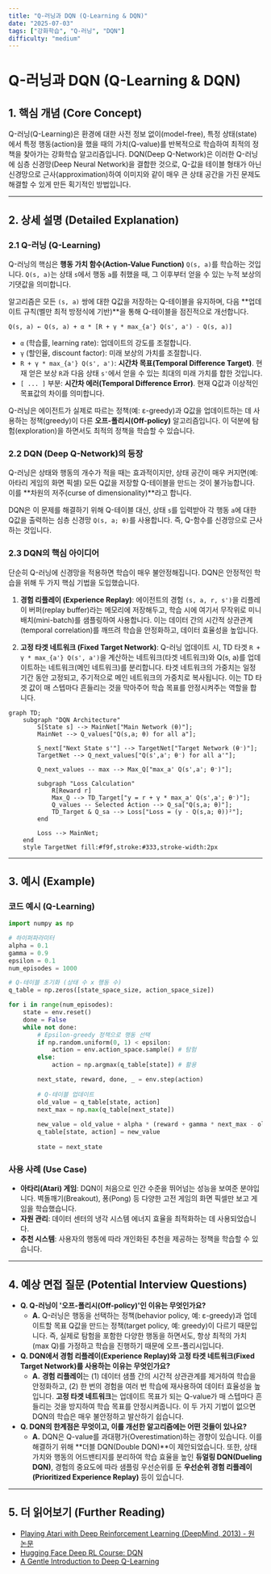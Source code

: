 ```yaml
---
title: "Q-러닝과 DQN (Q-Learning & DQN)"
date: "2025-07-03"
tags: ["강화학습", "Q-러닝", "DQN"]
difficulty: "medium"
---
```


# Q-러닝과 DQN (Q-Learning & DQN)

## 1. 핵심 개념 (Core Concept)

Q-러닝(Q-Learning)은 환경에 대한 사전 정보 없이(model-free), 특정 상태(state)에서 특정 행동(action)을 했을 때의 가치(Q-value)를 반복적으로 학습하여 최적의 정책을 찾아가는 강화학습 알고리즘입니다. DQN(Deep Q-Network)은 이러한 Q-러닝에 심층 신경망(Deep Neural Network)을 결합한 것으로, Q-값을 테이블 형태가 아닌 신경망으로 근사(approximation)하여 이미지와 같이 매우 큰 상태 공간을 가진 문제도 해결할 수 있게 만든 획기적인 방법입니다.

---

## 2. 상세 설명 (Detailed Explanation)

### 2.1 Q-러닝 (Q-Learning)

Q-러닝의 핵심은 **행동 가치 함수(Action-Value Function)** `Q(s, a)`를 학습하는 것입니다. `Q(s, a)`는 상태 `s`에서 행동 `a`를 취했을 때, 그 이후부터 얻을 수 있는 누적 보상의 기댓값을 의미합니다.

알고리즘은 모든 `(s, a)` 쌍에 대한 Q값을 저장하는 Q-테이블을 유지하며, 다음 **업데이트 규칙(벨만 최적 방정식에 기반)**을 통해 Q-테이블을 점진적으로 개선합니다.

`Q(s, a) ← Q(s, a) + α * [R + γ * max_{a'} Q(s', a') - Q(s, a)]`

*   `α` (학습률, learning rate): 업데이트의 강도를 조절합니다.
*   `γ` (할인율, discount factor): 미래 보상의 가치를 조절합니다.
*   `R + γ * max_{a'} Q(s', a')`: **시간차 목표(Temporal Difference Target)**. 현재 얻은 보상 `R`과 다음 상태 `s'`에서 얻을 수 있는 최대의 미래 가치를 합한 것입니다.
*   `[ ... ]` 부분: **시간차 에러(Temporal Difference Error)**. 현재 Q값과 이상적인 목표값의 차이를 의미합니다.

Q-러닝은 에이전트가 실제로 따르는 정책(예: ε-greedy)과 Q값을 업데이트하는 데 사용하는 정책(greedy)이 다른 **오프-폴리시(Off-policy)** 알고리즘입니다. 이 덕분에 탐험(exploration)을 하면서도 최적의 정책을 학습할 수 있습니다.

### 2.2 DQN (Deep Q-Network)의 등장

Q-러닝은 상태와 행동의 개수가 적을 때는 효과적이지만, 상태 공간이 매우 커지면(예: 아타리 게임의 화면 픽셀) 모든 Q값을 저장할 Q-테이블을 만드는 것이 불가능합니다. 이를 **차원의 저주(curse of dimensionality)**라고 합니다.

DQN은 이 문제를 해결하기 위해 Q-테이블 대신, 상태 `s`를 입력받아 각 행동 `a`에 대한 Q값을 출력하는 심층 신경망 `Q(s, a; θ)`를 사용합니다. 즉, Q-함수를 신경망으로 근사하는 것입니다.

### 2.3 DQN의 핵심 아이디어

단순히 Q-러닝에 신경망을 적용하면 학습이 매우 불안정해집니다. DQN은 안정적인 학습을 위해 두 가지 핵심 기법을 도입했습니다.

1.  **경험 리플레이 (Experience Replay)**: 에이전트의 경험 `(s, a, r, s')`을 리플레이 버퍼(replay buffer)라는 메모리에 저장해두고, 학습 시에 여기서 무작위로 미니배치(mini-batch)를 샘플링하여 사용합니다. 이는 데이터 간의 시간적 상관관계(temporal correlation)를 깨뜨려 학습을 안정화하고, 데이터 효율성을 높입니다.

2.  **고정 타겟 네트워크 (Fixed Target Network)**: Q-러닝 업데이트 시, TD 타겟 `R + γ * max_{a'} Q(s', a')`을 계산하는 네트워크(타겟 네트워크)와 Q(s, a)를 업데이트하는 네트워크(메인 네트워크)를 분리합니다. 타겟 네트워크의 가중치는 일정 기간 동안 고정되고, 주기적으로 메인 네트워크의 가중치로 복사됩니다. 이는 TD 타겟 값이 매 스텝마다 흔들리는 것을 막아주어 학습 목표를 안정시켜주는 역할을 합니다.

```mermaid
graph TD;
    subgraph "DQN Architecture"
        S[State s] --> MainNet["Main Network (θ)"];
        MainNet --> Q_values["Q(s,a; θ) for all a"];

        S_next["Next State s'"] --> TargetNet["Target Network (θ⁻)"];
        TargetNet --> Q_next_values["Q(s',a'; θ⁻) for all a'"];
        
        Q_next_values -- max --> Max_Q["max_a' Q(s',a'; θ⁻)"];
        
        subgraph "Loss Calculation"
            R[Reward r]
            Max_Q --> TD_Target["y = r + γ * max_a' Q(s',a'; θ⁻)"];
            Q_values -- Selected Action --> Q_sa["Q(s,a; θ)"];
            TD_Target & Q_sa --> Loss["Loss = (y - Q(s,a; θ))²"];
        end

        Loss --> MainNet;
    end
    style TargetNet fill:#f9f,stroke:#333,stroke-width:2px
```

---

## 3. 예시 (Example)

### 코드 예시 (Q-Learning)

```python
import numpy as np

# 하이퍼파라미터
alpha = 0.1
gamma = 0.9
epsilon = 0.1
num_episodes = 1000

# Q-테이블 초기화 (상태 수 x 행동 수)
q_table = np.zeros([state_space_size, action_space_size])

for i in range(num_episodes):
    state = env.reset()
    done = False
    while not done:
        # Epsilon-greedy 정책으로 행동 선택
        if np.random.uniform(0, 1) < epsilon:
            action = env.action_space.sample() # 탐험
        else:
            action = np.argmax(q_table[state]) # 활용

        next_state, reward, done, _ = env.step(action)
        
        # Q-테이블 업데이트
        old_value = q_table[state, action]
        next_max = np.max(q_table[next_state])
        
        new_value = old_value + alpha * (reward + gamma * next_max - old_value)
        q_table[state, action] = new_value
        
        state = next_state
```

### 사용 사례 (Use Case)

*   **아타리(Atari) 게임**: DQN이 처음으로 인간 수준을 뛰어넘는 성능을 보여준 분야입니다. 벽돌깨기(Breakout), 퐁(Pong) 등 다양한 고전 게임의 화면 픽셀만 보고 게임을 학습했습니다.
*   **자원 관리**: 데이터 센터의 냉각 시스템 에너지 효율을 최적화하는 데 사용되었습니다.
*   **추천 시스템**: 사용자의 행동에 따라 개인화된 추천을 제공하는 정책을 학습할 수 있습니다.

---

## 4. 예상 면접 질문 (Potential Interview Questions)

*   **Q. Q-러닝이 '오프-폴리시(Off-policy)'인 이유는 무엇인가요?**
    *   **A.** Q-러닝은 행동을 선택하는 정책(behavior policy, 예: ε-greedy)과 업데이트할 목표 Q값을 만드는 정책(target policy, 예: greedy)이 다르기 때문입니다. 즉, 실제로 탐험을 포함한 다양한 행동을 하면서도, 항상 최적의 가치(max Q)를 가정하고 학습을 진행하기 때문에 오프-폴리시입니다.
*   **Q. DQN에서 경험 리플레이(Experience Replay)와 고정 타겟 네트워크(Fixed Target Network)를 사용하는 이유는 무엇인가요?**
    *   **A.** **경험 리플레이**는 (1) 데이터 샘플 간의 시간적 상관관계를 제거하여 학습을 안정화하고, (2) 한 번의 경험을 여러 번 학습에 재사용하여 데이터 효율성을 높입니다. **고정 타겟 네트워크**는 업데이트 목표가 되는 Q-value가 매 스텝마다 흔들리는 것을 방지하여 학습 목표를 안정시켜줍니다. 이 두 가지 기법이 없으면 DQN의 학습은 매우 불안정하고 발산하기 쉽습니다.
*   **Q. DQN의 한계점은 무엇이고, 이를 개선한 알고리즘에는 어떤 것들이 있나요?**
    *   **A.** DQN은 Q-value를 과대평가(Overestimation)하는 경향이 있습니다. 이를 해결하기 위해 **더블 DQN(Double DQN)**이 제안되었습니다. 또한, 상태 가치와 행동의 어드밴티지를 분리하여 학습 효율을 높인 **듀얼링 DQN(Dueling DQN)**, 경험의 중요도에 따라 샘플링 우선순위를 둔 **우선순위 경험 리플레이(Prioritized Experience Replay)** 등이 있습니다.

---

## 5. 더 읽어보기 (Further Reading)

*   [Playing Atari with Deep Reinforcement Learning (DeepMind, 2013) - 원 논문](https://arxiv.org/abs/1312.5602)
*   [Hugging Face Deep RL Course: DQN](https://huggingface.co/learn/deep-rl-course/unit3/introduction)
*   [A Gentle Introduction to Deep Q-Learning](https://www.freecodecamp.org/news/an-introduction-to-deep-q-learning-lets-play-doom-54d02d8017d8/)